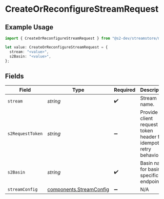 # CreateOrReconfigureStreamRequest

## Example Usage

```typescript
import { CreateOrReconfigureStreamRequest } from "@s2-dev/streamstore/models/operations";

let value: CreateOrReconfigureStreamRequest = {
  stream: "<value>",
  s2Basin: "<value>",
};
```

## Fields

| Field                                                                 | Type                                                                  | Required                                                              | Description                                                           |
| --------------------------------------------------------------------- | --------------------------------------------------------------------- | --------------------------------------------------------------------- | --------------------------------------------------------------------- |
| `stream`                                                              | *string*                                                              | :heavy_check_mark:                                                    | Stream name.                                                          |
| `s2RequestToken`                                                      | *string*                                                              | :heavy_minus_sign:                                                    | Provide a client request token header for idempotent retry behaviour. |
| `s2Basin`                                                             | *string*                                                              | :heavy_check_mark:                                                    | Basin name for basin-specific endpoints                               |
| `streamConfig`                                                        | [components.StreamConfig](../../models/components/streamconfig.md)    | :heavy_minus_sign:                                                    | N/A                                                                   |
